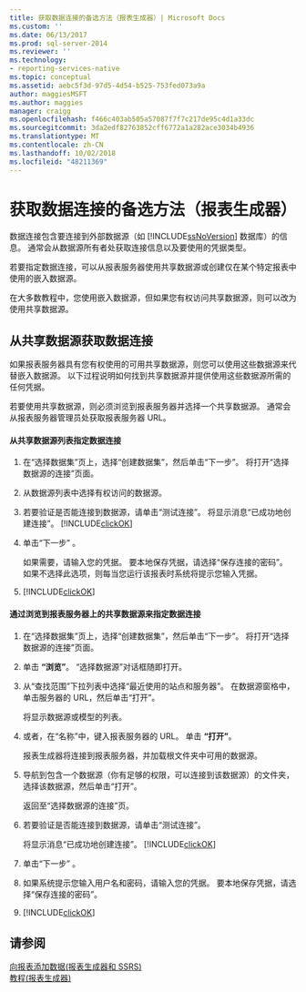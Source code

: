 ```yaml
---
title: 获取数据连接的备选方法（报表生成器）| Microsoft Docs
ms.custom: ''
ms.date: 06/13/2017
ms.prod: sql-server-2014
ms.reviewer: ''
ms.technology:
- reporting-services-native
ms.topic: conceptual
ms.assetid: aebc5f3d-97d5-4d54-b525-753fed073a9a
author: maggiesMSFT
ms.author: maggies
manager: craigg
ms.openlocfilehash: f466c403ab505a57087f7f7c217de95c4d1a33dc
ms.sourcegitcommit: 3da2edf82763852cff6772a1a282ace3034b4936
ms.translationtype: MT
ms.contentlocale: zh-CN
ms.lasthandoff: 10/02/2018
ms.locfileid: "48211369"
---
```

# <a name="alternative-ways-to-get-a-data-connection-report-builder"></a>获取数据连接的备选方法（报表生成器）
  数据连接包含要连接到外部数据源（如 [!INCLUDE[ssNoVersion](../includes/ssnoversion-md.md)] 数据库）的信息。 通常会从数据源所有者处获取连接信息以及要使用的凭据类型。  
  
 若要指定数据连接，可以从报表服务器使用共享数据源或创建仅在某个特定报表中使用的嵌入数据源。  
  
 在大多数教程中，您使用嵌入数据源，但如果您有权访问共享数据源，则可以改为使用共享数据源。  
  
## <a name="getting-a-data-connection-from-a-shared-data-source"></a>从共享数据源获取数据连接  
 如果报表服务器具有您有权使用的可用共享数据源，则您可以使用这些数据源来代替嵌入数据源。 以下过程说明如何找到共享数据源并提供使用这些数据源所需的任何凭据。  
  
 若要使用共享数据源，则必须浏览到报表服务器并选择一个共享数据源。 通常会从报表服务器管理员处获取报表服务器 URL。  
  
#### <a name="to-specify-a-data-connection-from-a-list-of-shared-data-sources"></a>从共享数据源列表指定数据连接  
  
1.  在“选择数据集”页上，选择“创建数据集”，然后单击“下一步”。 将打开“选择数据源的连接”页面。  
  
2.  从数据源列表中选择有权访问的数据源。  
  
3.  若要验证是否能连接到数据源，请单击“测试连接”。 将显示消息“已成功地创建连接”。 [!INCLUDE[clickOK](../includes/clickok-md.md)]  
  
4.  单击“下一步” 。  
  
     如果需要，请输入您的凭据。 要本地保存凭据，请选择“保存连接的密码”。 如果不选择此选项，则每当您运行该报表时系统将提示您输入凭据。  
  
5.  [!INCLUDE[clickOK](../includes/clickok-md.md)]  
  
#### <a name="to-specify-a-data-connection-by-browsing-to-a-shared-data-source-on-a-report-server"></a>通过浏览到报表服务器上的共享数据源来指定数据连接  
  
1.  在“选择数据集”页上，选择“创建数据集”，然后单击“下一步”。 将打开“选择数据源的连接”页面。  
  
2.  单击 **“浏览”**。 “选择数据源”对话框随即打开。  
  
3.  从“查找范围”下拉列表中选择“最近使用的站点和服务器”。 在数据源窗格中，单击服务器的 URL，然后单击“打开”。  
  
     将显示数据源或模型的列表。  
  
4.  或者，在“名称”中，键入报表服务器的 URL。 单击 **“打开”**。  
  
     报表生成器将连接到报表服务器，并加载根文件夹中可用的数据源。  
  
5.  导航到包含一个数据源（你有足够的权限，可以连接到该数据源）的文件夹，选择该数据源，然后单击“打开”。  
  
     返回至“选择数据源的连接”页。  
  
6.  若要验证是否能连接到数据源，请单击“测试连接”。  
  
     将显示消息“已成功地创建连接”。 [!INCLUDE[clickOK](../includes/clickok-md.md)]  
  
7.  单击“下一步” 。  
  
8.  如果系统提示您输入用户名和密码，请输入您的凭据。 要本地保存凭据，请选择“保存连接的密码”。  
  
9. [!INCLUDE[clickOK](../includes/clickok-md.md)]  
  
## <a name="see-also"></a>请参阅  
 [向报表添加数据&#40;报表生成器和 SSRS&#41;](report-data/report-datasets-ssrs.md)   
 [教程&#40;报表生成器&#41;](report-builder-tutorials.md)  
  
  
